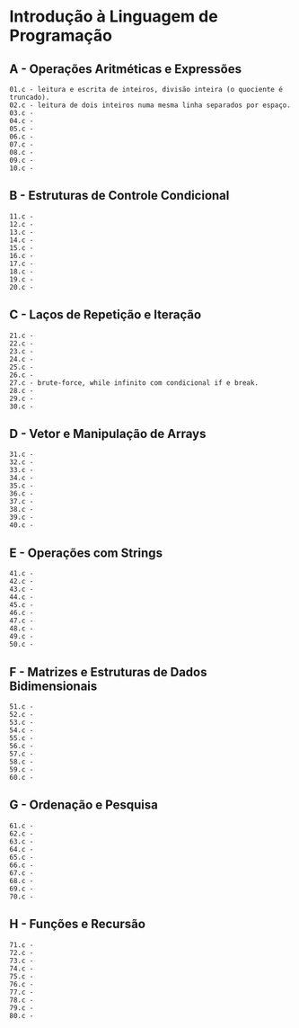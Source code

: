 # Introdução à Linguagem de Programação

## A - Operações Aritméticas e Expressões

	01.c - leitura e escrita de inteiros, divisão inteira (o quociente é truncado).
	02.c - leitura de dois inteiros numa mesma linha separados por espaço.
	03.c - 
	04.c - 
	05.c - 
	06.c - 
	07.c - 
	08.c - 
	09.c - 
	10.c - 
## B - Estruturas de Controle Condicional

	11.c - 
	12.c - 
	13.c - 
	14.c - 
	15.c - 
	16.c - 
	17.c - 
	18.c - 
	19.c - 
	20.c - 
## C - Laços de Repetição e Iteração

	21.c - 
	22.c - 
	23.c - 
	24.c - 
	25.c - 
	26.c - 
	27.c - brute-force, while infinito com condicional if e break.
	28.c - 
	29.c - 
	30.c - 
## D - Vetor e Manipulação de Arrays

	31.c - 
	32.c - 
	33.c - 
	34.c - 
	35.c - 
	36.c - 
	37.c - 
	38.c - 
	39.c - 
	40.c - 

## E - Operações com Strings

	41.c - 
	42.c - 
	43.c - 
	44.c - 
	45.c - 
	46.c - 
	47.c - 
	48.c - 
	49.c - 
	50.c - 

## F - Matrizes e Estruturas de Dados Bidimensionais

	51.c - 
	52.c - 
	53.c - 
	54.c - 
	55.c - 
	56.c - 
	57.c - 
	58.c - 
	59.c - 
	60.c - 
## G - Ordenação e Pesquisa

	61.c - 
	62.c - 
	63.c - 
	64.c - 
	65.c - 
	66.c - 
	67.c - 
	68.c - 
	69.c - 
	70.c - 
## H - Funções e Recursão

	71.c - 
	72.c - 
	73.c - 
	74.c - 
	75.c - 
	76.c - 
	77.c - 
	78.c - 
	79.c - 
	80.c - 